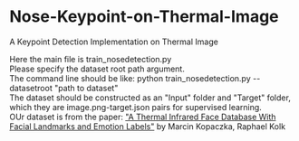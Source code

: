 # Nose-Keypoint-on-Thermal-Image
A Keypoint Detection Implementation on Thermal Image  

Here the main file is train_nosedetection.py  
Please specify the dataset root path argument.  
The command line should be like: python train_nosedetection.py --datasetroot "path to dataset"  
The dataset should be constructed as an "Input" folder and "Target" folder, which they are image.png-target.json pairs for supervised learning.  
OUr dataset is from the paper: ["A Thermal Infrared Face Database With Facial Landmarks and Emotion Labels"](https://www.lfb.rwth-aachen.de/bibtexupload/pdf/KCZ18h.pdf) by Marcin Kopaczka, Raphael Kolk  





